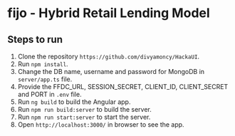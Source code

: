 # fijo - Hybrid Retail Lending Model

## Steps to run

1. Clone the repository `https://github.com/divyamoncy/HackaUI`.
2. Run `npm install`.
3. Change the DB name, username and password for MongoDB in `server/app.ts` file.
4. Provide the FFDC_URL, SESSION_SECRET, CLIENT_ID, CLIENT_SECRET and PORT in `.env` file.
5. Run `ng build` to build the Angular app.
6. Run `npm run build:server` to build the server.
7. Run `npm run start:server` to start the server.
8. Open `http://localhost:3000/` in browser to see the app.


